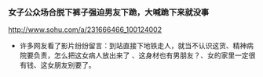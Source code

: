 ### 女子公众场合脱下裤子强迫男友下跪，大喊跪下来就没事
http://www.sohu.com/a/231666466_100124002
- 许多网友看了影片纷纷留言：到站直接下地铁走人，就当不认识这货、精神病院要负责，怎么把这女病人放出来了 、这身材也有男朋友？、女的家里一定很有钱、这女朋友别要了。